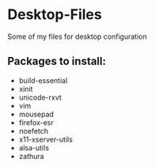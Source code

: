 # Desktop-Files
Some of my files for desktop configuration


## Packages to install:
- build-essential
- xinit
- unicode-rxvt
- vim
- mousepad
- firefox-esr
- noefetch
- x11-xserver-utils
- alsa-utils
- zathura


